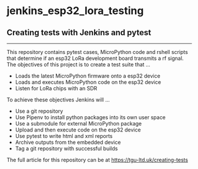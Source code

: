 # jenkins_esp32_lora_testing


## Creating tests with Jenkins and pytest
-----------------------------------------

This repository contains pytest cases, MicroPython code and rshell scripts that determine if an esp32 LoRa development board transmits a rf signal. The objectives of this project is to create a test suite that ...

* Loads the latest MicroPython firmware onto a esp32 device
* Loads and executes MicroPython code on the esp32 device
* Listen for LoRa chips with an SDR

To achieve these objectives Jenkins will ...

* Use a git repository
* Use Pipenv to install python packages into its own user space
* Use a submodule for external MicroPython package
* Upload and then execute code on the esp32 device
* Use pytest to write html and xml reports
* Archive outputs from the embedded device
* Tag a git repository with successful builds

The full article for this repository can be at https://tgu-ltd.uk/creating-tests
